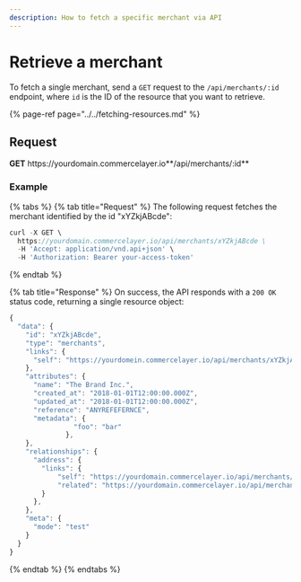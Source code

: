 ```yaml
---
description: How to fetch a specific merchant via API
---
```


# Retrieve a merchant

To fetch a single merchant, send a `GET` request to the `/api/merchants/:id` endpoint, where `id` is the ID of the resource that you want to retrieve.

{% page-ref page="../../fetching-resources.md" %}

## Request

**GET** https://<i></i>yourdomain.commercelayer.io**/api/merchants/:id**

### **Example**

{% tabs %}
{% tab title="Request" %}
The following request fetches the merchant identified by the id "xYZkjABcde":

```javascript
curl -X GET \
  https://yourdomain.commercelayer.io/api/merchants/xYZkjABcde \
  -H 'Accept: application/vnd.api+json' \
  -H 'Authorization: Bearer your-access-token'
```
{% endtab %}

{% tab title="Response" %}
On success, the API responds with a `200 OK` status code, returning a single resource object:

```javascript
{
  "data": {
    "id": "xYZkjABcde",
    "type": "merchants",
    "links": {
      "self": "https://yourdomein.commercelayer.io/api/merchants/xYZkjABcde"
    },
    "attributes": {
      "name": "The Brand Inc.",
      "created_at": "2018-01-01T12:00:00.000Z",
      "updated_at": "2018-01-01T12:00:00.000Z",
      "reference": "ANYREFEFERNCE",
      "metadata": {
                "foo": "bar"
              },
    },
    "relationships": {
      "address": {
        "links": {
            "self": "https://yourdomain.commercelayer.io/api/merchants/xYZkjABcde/relationships/address",
            "related": "https://yourdomain.commercelayer.io/api/merchants/xYZkjABcde/address"
        }
      },
    },
    "meta": {
      "mode": "test"
    }
  }
}
```
{% endtab %}
{% endtabs %}
